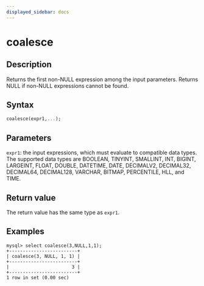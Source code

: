 ```yaml
---
displayed_sidebar: docs
---
```


# coalesce

## Description

Returns the first non-NULL expression among the input parameters. Returns NULL if non-NULL expressions cannot be found.

## Syntax

```Haskell
coalesce(expr1,...);
```

## Parameters

`expr1`: the input expressions, which must evaluate to compatible data types. The supported data types are BOOLEAN, TINYINT, SMALLINT, INT, BIGINT, LARGEINT, FLOAT, DOUBLE, DATETIME, DATE, DECIMALV2, DECIMAL32, DECIMAL64, DECIMAL128, VARCHAR, BITMAP, PERCENTILE, HLL, and TIME.

## Return value

The return value has the same type as `expr1`.

## Examples

```Plain Text
mysql> select coalesce(3,NULL,1,1);
+-------------------------+
| coalesce(3, NULL, 1, 1) |
+-------------------------+
|                       3 |
+-------------------------+
1 row in set (0.00 sec)
```
